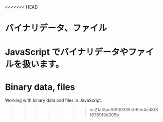 <<<<<<< HEAD
# バイナリデータ、ファイル

JavaScript でバイナリデータやファイルを扱います。
=======
# Binary data, files

Working with binary data and files in JavaScript.
>>>>>>> ec21af8aef6930388c06ee4cd8f8f6769f9d305b
